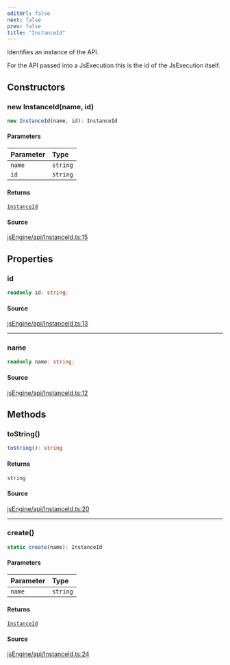```yaml
---
editUrl: false
next: false
prev: false
title: "InstanceId"
---
```


Identifies an instance of the API.

For the API passed into a JsExecution this is the id of the JsExecution itself.

## Constructors

### new InstanceId(name, id)

```ts
new InstanceId(name, id): InstanceId
```

#### Parameters

| Parameter | Type |
| :------ | :------ |
| `name` | `string` |
| `id` | `string` |

#### Returns

[`InstanceId`](InstanceId.md)

#### Source

[jsEngine/api/InstanceId.ts:15](https://github.com/mProjectsCode/obsidian-js-engine-plugin/blob/ed3359bafa6ca5667a1f852b3d8e87476c86ce23/jsEngine/api/InstanceId.ts#L15)

## Properties

### id

```ts
readonly id: string;
```

#### Source

[jsEngine/api/InstanceId.ts:13](https://github.com/mProjectsCode/obsidian-js-engine-plugin/blob/ed3359bafa6ca5667a1f852b3d8e87476c86ce23/jsEngine/api/InstanceId.ts#L13)

***

### name

```ts
readonly name: string;
```

#### Source

[jsEngine/api/InstanceId.ts:12](https://github.com/mProjectsCode/obsidian-js-engine-plugin/blob/ed3359bafa6ca5667a1f852b3d8e87476c86ce23/jsEngine/api/InstanceId.ts#L12)

## Methods

### toString()

```ts
toString(): string
```

#### Returns

`string`

#### Source

[jsEngine/api/InstanceId.ts:20](https://github.com/mProjectsCode/obsidian-js-engine-plugin/blob/ed3359bafa6ca5667a1f852b3d8e87476c86ce23/jsEngine/api/InstanceId.ts#L20)

***

### create()

```ts
static create(name): InstanceId
```

#### Parameters

| Parameter | Type |
| :------ | :------ |
| `name` | `string` |

#### Returns

[`InstanceId`](InstanceId.md)

#### Source

[jsEngine/api/InstanceId.ts:24](https://github.com/mProjectsCode/obsidian-js-engine-plugin/blob/ed3359bafa6ca5667a1f852b3d8e87476c86ce23/jsEngine/api/InstanceId.ts#L24)
